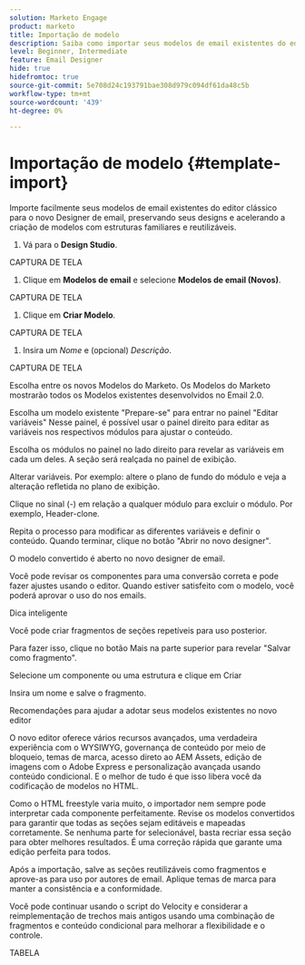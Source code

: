 ```yaml
---
solution: Marketo Engage
product: marketo
title: Importação de modelo
description: Saiba como importar seus modelos de email existentes do editor clássico para o novo Designer de email.
level: Beginner, Intermediate
feature: Email Designer
hide: true
hidefromtoc: true
source-git-commit: 5e708d24c193791bae308d979c094df61da48c5b
workflow-type: tm+mt
source-wordcount: '439'
ht-degree: 0%

---
```


# Importação de modelo {#template-import}

Importe facilmente seus modelos de email existentes do editor clássico para o novo Designer de email, preservando seus designs e acelerando a criação de modelos com estruturas familiares e reutilizáveis.

1. Vá para o **Design Studio**.

CAPTURA DE TELA

1. Clique em **Modelos de email** e selecione **Modelos de email (Novos)**.

CAPTURA DE TELA

1. Clique em **Criar Modelo**.

CAPTURA DE TELA

1. Insira um _Nome_ e (opcional) _Descrição_.

CAPTURA DE TELA

Escolha entre os novos Modelos do Marketo. Os Modelos do Marketo mostrarão todos os Modelos existentes desenvolvidos no Email 2.0.



Escolha um modelo existente &quot;Prepare-se&quot; para entrar no painel &quot;Editar variáveis&quot;
Nesse painel, é possível usar o painel direito para editar as variáveis nos respectivos módulos para ajustar o conteúdo.



Escolha os módulos no painel no lado direito para revelar as variáveis em cada um deles.  A seção será realçada no painel de exibição.



Alterar variáveis. Por exemplo: altere o plano de fundo do módulo e veja a alteração refletida no plano de exibição.



Clique no sinal (-) em relação a qualquer módulo para excluir o módulo. Por exemplo, Header-clone.



Repita o processo para modificar as diferentes variáveis e definir o conteúdo. Quando terminar, clique no botão &quot;Abrir no novo designer&quot;.



O modelo convertido é aberto no novo designer de email.



Você pode revisar os componentes para uma conversão correta e pode fazer ajustes usando o editor. Quando estiver satisfeito com o modelo, você poderá aprovar o uso do nos emails.

Dica inteligente

Você pode criar fragmentos de seções repetíveis para uso posterior.

Para fazer isso, clique no botão Mais na parte superior para revelar &quot;Salvar como fragmento&quot;.

Selecione um componente ou uma estrutura e clique em Criar



Insira um nome e salve o fragmento.



Recomendações para ajudar a adotar seus modelos existentes no novo editor



O novo editor oferece vários recursos avançados, uma verdadeira experiência com o WYSIWYG, governança de conteúdo por meio de bloqueio, temas de marca, acesso direto ao AEM Assets, edição de imagens com o Adobe Express e personalização avançada usando conteúdo condicional. E o melhor de tudo é que isso libera você da codificação de modelos no HTML.

Como o HTML freestyle varia muito, o importador nem sempre pode interpretar cada componente perfeitamente. Revise os modelos convertidos para garantir que todas as seções sejam editáveis e mapeadas corretamente. Se nenhuma parte for selecionável, basta recriar essa seção para obter melhores resultados. É uma correção rápida que garante uma edição perfeita para todos.

Após a importação, salve as seções reutilizáveis como fragmentos e aprove-as para uso por autores de email. Aplique temas de marca para manter a consistência e a conformidade.

Você pode continuar usando o script do Velocity e considerar a reimplementação de trechos mais antigos usando uma combinação de fragmentos e conteúdo condicional para melhorar a flexibilidade e o controle.

TABELA
